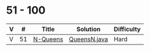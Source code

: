 # 51 - 100 

 V | #  | Title | Solution | Difficulty 
-- | --- | ----- | -------- | ---------- 
 V | 51   | [N-Queens][51-link] | [QueensN.java][51-solution] | Hard
 
 [51-link]: https://leetcode.com/problems/n-queens/
 [51-solution]: https://github.com/jsong00505/LeetCode/blob/master/Algorithms/src/main/java/hard/q/QueensN.java